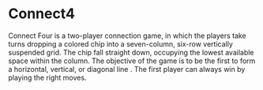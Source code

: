 # Connect4

Connect Four is a two-player connection  game, in which the players take turns dropping a colored chip into a seven-column, six-row vertically suspended grid. 
The chip fall straight down, occupying the lowest available space within the column. 
The objective of the game is to be the first to form a horizontal, vertical, or diagonal line . 
The first player can always win by playing the right moves.
